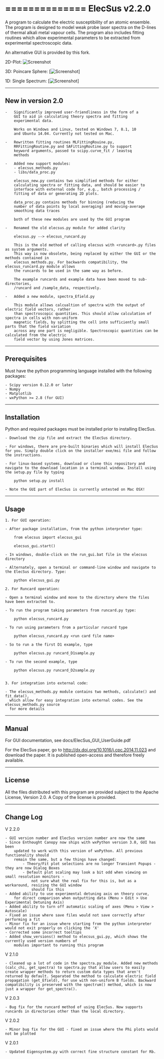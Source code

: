 ==============
ElecSus v2.2.0
==============

A program to calculate the electric susceptibility of an atomic ensemble.
The program is designed to model weak probe laser spectra on the D-lines
of thermal alkali metal vapour cells. The program also includes fitting 
routines which allow experimental parameters to be extracted from 
experimental spectroscopic data.

An alternative GUI is provided by this fork. 

2D-Plot:
![Screenshot](https://github.com/matwid/ElecSus/tree/master/elecsus/images/ubuntu_2d_cesium.png)

3D: Poincare Sphere:
[![Screenshot](https://github.com/matwid/ElecSus/tree/master/elecsus/images/ubuntu_3d_sodium.png)]

1D: Single Spectrum:
[![Screenshot](https://github.com/matwid/ElecSus/tree/master/elecsus/images/windows7_cesium_ix.png)]

--------------------
New in version 2.0
--------------------

	-	Significantly improved user-friendliness in the form of a 
		GUI to aid in calculating theory spectra and fitting 
		experimental data. 
		
		Works on Windows and Linux, tested on Windows 7, 8.1, 10
		and Ubuntu 14.04. Currently not tested on Mac.

	-	Rewritten fitting routines MLFittingRouine.py,
		RRFittingRoutine.py and SAFittingRoutine.py to support
		keyword arguments, passed to scipy.curve_fit / leastsq
		methods

	-	Added new support modules:
		- elecsus_methods.py
		- libs/data_proc.py
		
		elecsus_new.py contains two simplified methods for either
		calculating spectra or fitting data, and should be easier to 
		interface with external code for, e.g., batch processing / 
		fitting of data or generating 2D plots.

		data_proc.py contains methods for binning (reducing the 
		number of data points by local averaging) and moving-average 
		smoothing data traces

		both of these new modules are used by the GUI program
		
	-	Renamed the old elecsus.py module for added clarity
	
		elecsus.py --> elecsus_runcard.py
		
		This is the old method of calling elecsus with <runcard>.py files as system arguments.
		This way is now obsolete, being replaced by either the GUI or the methods contained in
		elecsus_methods.py. For backwards compatibility, the elecsus_runcard.py module allows
		the runcards to be used in the same way as before.
		
		The example runcards and example data have been moved to sub-directories, 
		/runcard and /sample_data, respectively.
		
	-	Added a new module, spectra_Efield.py
		
		This module allows calcualtion of spectra with the output of electric field vectors, rather
		than spectroscopic quantities. This should allow calculation of spectra in cells with non-uniform
		magnetic fields, by splitting the cell into sufficiently small parts that the field variation
		across any one part is negligible. Spectroscopic quantities can be calculated from the electric
		field vector by using Jones matrices.
		

-------------
Prerequisites
-------------

Must have the python programming language installed with the following 
packages:

	- Scipy version 0.12.0 or later
	- Numpy
	- Matplotlib
	- wxPython >= 2.8 (for GUI)


------------
Installation
------------

Python and required packages must be installed prior to installing ElecSus.

	- Download the zip file and extract the ElecSus directory.

	- For windows, there are pre-built binaries which will install ElecSus for you. Simply double click on the installer exe/msi file and follow the instructions.
	
	- For linux-based systems, download or clone this repository and navigate to the download location in a terminal window. Install using the setup.py file by typing
		
		python setup.py install
	
	- Note the GUI part of ElecSus is currently untested on Mac OSX!

-----
Usage
-----

	1. For GUI operation:

	- After package installation, from the python interpreter type:
	
		from elecsus import elecsus_gui
		
		elecsus_gui.start()

	- In windows, double-click on the run_gui.bat file in the elecsus directory

	- Alternately, open a terminal or command-line window and navigate to the ElecSus directory. Type:

		python elecsus_gui.py
			
	2. For Runcard operation:

	- Open a terminal window and move to the directory where the files have been extracted to.

	- To run the program taking parameters from runcard.py type:

		python elecsus_runcard.py

	- To run using parameters from a particular runcard type

		python elecsus_runcard.py <run card file name>

	- So to run a the first D1 example, type

		python elecsus.py runcard_D1sample.py

	- To run the second example, type

		python elecsus.py runcard_D2sample.py
		

	3. For integration into external code:
	
	- The elecsus_methods.py module contains two methods, calculate() and fit_data(), 
	  which allow for easy integration into external codes. See the elecsus_methods.py source
	  for more details

------
Manual
------

For GUI documentation, see docs/ElecSus_GUI_UserGuide.pdf

For the ElecSus paper, go to http://dx.doi.org/10.1016/j.cpc.2014.11.023
and download the paper. It is published open-access and therefore freely available.

-------
License
-------

All the files distributed with this program are provided subject to the
Apache License, Version 2.0. A Copy of the license is provided.

-----------
Change Log
-----------

V 2.2.0

	- GUI version number and ElecSus version number are now the same
	- Since Enthought Canopy now ships with wxPython version 3.0, GUI has been
		updated to work with this version of wxPython. All previous functionality should 
		remain the same, but a few things have changed:
			- Theory/Fit plot selections are no longer Transient Popups - they are now Dialog Boxes
			- Default plot scaling may look a bit odd when viewing on small resolution monitors -
				not sure what the real fix for this is, but as a workaround, resizing the GUI window
				should fix this
	- Added ability to use experimental detuning axis on theory curve, 
		for direct comparison when outputting data (Menu > Edit > Use Experimental Detuning Axis)
	- Added ability to turn off automatic scaling of axes (Menu > View > Autoscale)
	- Fixed an issue where save files would not save correctly after performing a fit
	- Minor fix for an issue where starting from the python interpreter would not exit properly on clicking the 'X'
	- Corrected some incorrect tooltips
	- Added show_versions() method to elecsus_gui.py, which shows the currently used version numbers of 
		modules important to running this program
		
V 2.1.0

	- Cleaned up a lot of code in the spectra.py module. Added new methods (calc_chi, get_spectra) to spectra.py that allow users to easily create wrapper methods to return custom data types that aren't returned by default. Separated the method to calculate electric field propagation (get_Efield), for use with non-uniform B fields. Backward compatibility is preserved with the spectrum() method, which is now just a wrapper for get_spectra().
	
V 2.0.3

	- Bug fix for the runcard method of using ElecSus. Now supports runcards in directories other than the local directory.
	
V 2.0.2

	- Minor bug fix for the GUI - fixed an issue where the Phi plots would not be plotted
	
V 2.0.1

	- Updated Eigensystem.py with correct fine structure constant for Rb.